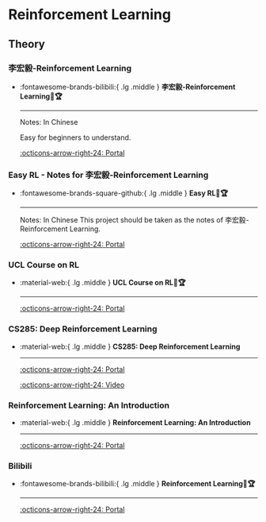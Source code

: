 # Reinforcement Learning

## Theory

### 李宏毅-Reinforcement Learning

<div class="grid cards" markdown>

-   :fontawesome-brands-bilibili:{ .lg .middle } __李宏毅-Reinforcement Learning🎯🏆__ 

    ---

    Notes: In Chinese

    Easy for beginners to understand.

    [:octicons-arrow-right-24: <a href="https://www.bilibili.com/video/BV1XP4y1d7Bk/?spm_id_from=333.337.search-card.all.click&vd_source=5a427660f0337fedc22d4803661d493f" target="_blank"> Portal </a>](#)

</div>

### Easy RL - Notes for 李宏毅-Reinforcement Learning

<div class="grid cards" markdown>

-   :fontawesome-brands-square-github:{ .lg .middle } __Easy RL🎯🏆__ 

    ---

    Notes: In Chinese
    This project should be taken as the notes of 李宏毅-Reinforcement Learning.

    [:octicons-arrow-right-24: <a href="https://datawhalechina.github.io/easy-rl/#/" target="_blank"> Portal </a>](#)

</div>

### UCL Course on RL

<div class="grid cards" markdown>

-   :material-web:{ .lg .middle } __UCL Course on RL🎯🏆__ 

    ---

    [:octicons-arrow-right-24: <a href="https://www.davidsilver.uk/teaching/" target="_blank"> Portal </a>](#)

</div>

### CS285: Deep Reinforcement Learning

<div class="grid cards" markdown>

-   :material-web:{ .lg .middle } __CS285: Deep Reinforcement Learning__ 

    ---


    [:octicons-arrow-right-24: <a href="http://rail.eecs.berkeley.edu/deeprlcourse/" target="_blank"> Portal </a>](#)

    [:octicons-arrow-right-24: <a href="https://www.youtube.com/playlist?list=PL_iWQOsE6TfX7MaC6C3HcdOf1g337dlC9" target="_blank"> Video </a>](#)

</div>



### Reinforcement Learning: An Introduction

<div class="grid cards" markdown>

-   :material-web:{ .lg .middle } __Reinforcement Learning: An Introduction__ 

    ---

    [:octicons-arrow-right-24: <a href="http://incompleteideas.net/book/RLbook2018.pdf" target="_blank"> Portal </a>](#)

</div>

### Bilibili

<div class="grid cards" markdown>

-   :fontawesome-brands-bilibili:{ .lg .middle } __Reinforcement Learning🎯🏆__ 

    ---


    [:octicons-arrow-right-24: <a href="https://space.bilibili.com/59807853/channel/collectiondetail?sid=908186" target="_blank"> Portal </a>](#)

</div>

